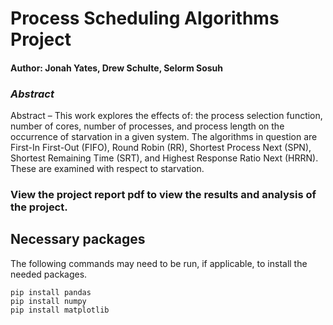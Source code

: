 # Process Scheduling Algorithms Project
#### Author: Jonah Yates, Drew Schulte, Selorm Sosuh

### _Abstract_
Abstract – This work explores the effects of: the process selection function, number of cores, number of processes, and process length on the occurrence of starvation in a given system. The algorithms in question are First-In First-Out (FIFO), Round Robin (RR), Shortest Process Next (SPN), Shortest Remaining Time (SRT), and Highest Response Ratio Next (HRRN). These are examined with respect to starvation.

### View the project report pdf to view the results and analysis of the project.

## Necessary packages
The following commands may need to be run, if applicable, to install the needed packages.
```
pip install pandas
pip install numpy
pip install matplotlib
```